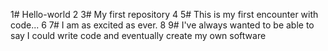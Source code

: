 1# Hello-world
2
3# My first repository
4
5# This is my first encounter with code... 
6
7# I am as excited as ever.
8
9# I've always wanted to be able to say I could write code and eventually create my own software
